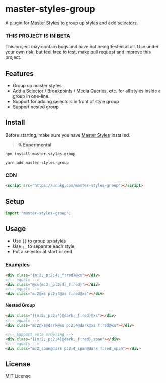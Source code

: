 # master-styles-group

A plugin for [Master Styles](https://github.com/master-co/styles) to group up styles and add selectors.

### THIS PROJECT IS IN BETA

This project may contain bugs and have not being tested at all. Use under your own risk, but feel free to test, make pull request and improve this project.

## Features

- Group up master styles
- Add a [Selector](https://docs.master.co/styles/selectors) / [Breakpoints](https://docs.master.co/styles/breakpoints) / [Media Queries](https://docs.master.co/styles/media-queries), etc. for all styles inside a group in one-line.
- Support for adding selectors in front of style group
- Support nested group

## Install

Before starting, make sure you have [Master Styles](https://docs.master.co/styles/setup) installed.

> ⚗️ **Experimental**

```
npm install master-styles-group
```

```
yarn add master-styles-group
```

### CDN

```html
<script src="https://unpkg.com/master-styles-group"></script>
```

## Setup

```js
import "master-styles-group";
```

## Usage

- Use `{}` to group up styles
- Use `;_` to separate each style
- Put a selector at start or end

### Examples

```html
<div class="{m:2;_p:2;4;_f:red}@xs"></div>
<!-- equals -->
<div class="@xs{m:2;_p:2;4;_f:red}"></div>
<!-- equals -->
<div class="m:2@xs p:2;4@xs f:red@xs"></div>
```

#### Nested Group

```html
<div class="{{m:2;_p:2;4}@dark;_f:red}@xs"></div>
<!-- equals -->
<div class="m:2@xs@dark@xs p:2;4@dark@xs f:red@xs"></div>

<!-- Support auto ordering -->
<div class="{{m:2;_p:2;4}@dark;_f:red}_span"></div>
<!-- equals -->
<div class="m:2_span@dark p:2;4_span@dark f:red_span"></div>
```

## License

MIT License
